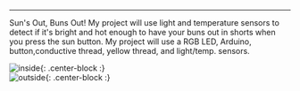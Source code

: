 
---

Sun's Out, Buns Out! My project will use light and temperature sensors to detect if it's bright and hot enough to have your buns out in shorts when you press the sun button. 
My project will use a RGB LED, Arduino, button,conductive thread, yellow thread, and light/temp. sensors. 



  
![inside](https://mahaletn.github.io/assets/img/inside.png){: .center-block :}  
![outside](https://mahaletn.github.io/assets/img/outside.png){: .center-block :} 







